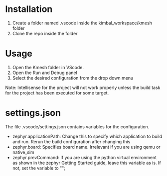 # Installation

 1. Create a folder named .vscode inside the kimbal_workspace/kmesh folder
 2. Clone the repo inside the folder

# Usage

 1. Open the Kmesh folder in VScode.
 2. Open the Run and Debug panel
 3. Select the desired configuration from the drop down menu

Note: Intellisense for the project will not work properly unless the build task for the project has been executed for some target.

# settings.json
The file .vscode/settings.json contains variables for the configuration. 

 - zephyr.applicationPath: Change this to specify which application to build and run. Rerun the build configuration after changing this
 - zephyr.board: Specifies board name. Irrelevant if you are using qemu or native_sim
 - zephyr.prevCommand: If you are using the python virtual environment as shown in the zephyr Getting Started guide, leave this variable as is. If not, set the variable to "";
